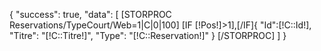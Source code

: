 {
    "success": true,
    "data": [
        [STORPROC Reservations/TypeCourt/Web=1|C|0|100]
            [IF [!Pos!]>1],[/IF]{
                "Id":[!C::Id!],
                "Titre": "[!C::Titre!]",
                "Type": "[!C::Reservation!]"
            }
        [/STORPROC]
    ]
}
